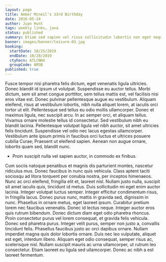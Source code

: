 ```yaml
---
layout: page
title: Amber Mcneil's 33rd Birthday
date: 2016-05-24
author: Juan Hunt
tags: weekly links, java
status: published
summary: Etiam sed sapien vel risus sollicitudin lobortis non eget neque.
banner: images/banner/leisure-03.jpg
booking:
  startDate: 10/25/2019
  endDate: 10/28/2019
  ctyhocn: ATLCNHX
  groupCode: AM3B
published: true
---
```

Fusce tempor nisi pharetra felis dictum, eget venenatis ligula ultricies. Donec blandit id ipsum ut volutpat. Suspendisse eu auctor tellus. Morbi dictum, sem sit amet congue porttitor, sem tellus mattis est, vel facilisis nisi eros vitae est. Donec pulvinar pellentesque augue eu vestibulum. Aliquam eleifend, risus at vestibulum lobortis, nibh nulla aliquet lorem, at iaculis orci tortor ut elit. Pellentesque sed tellus eu odio mollis ullamcorper. Donec et maximus ligula, nec suscipit arcu. In ac semper orci, et aliquam tellus. Vivamus ornare molestie tellus id consectetur. Sed vestibulum nibh eu blandit lacinia. Pellentesque volutpat ligula vel nibh auctor, sit amet ultricies felis tincidunt. Suspendisse vel odio nec lacus egestas ullamcorper. Vestibulum ante ipsum primis in faucibus orci luctus et ultrices posuere cubilia Curae; Praesent ut eleifend sapien. Aenean non augue ornare, lobortis quam sed, blandit nunc.

* Proin suscipit nulla vel sapien auctor, in commodo ex finibus.

Cum sociis natoque penatibus et magnis dis parturient montes, nascetur ridiculus mus. Donec faucibus in nunc quis vehicula. Class aptent taciti sociosqu ad litora torquent per conubia nostra, per inceptos himenaeos. Nunc ac orci eleifend, fringilla elit et, laoreet nisl. Nullam justo nulla, suscipit sit amet iaculis quis, tincidunt id metus. Duis sollicitudin mi eget enim auctor lacinia. Integer volutpat luctus semper. Integer efficitur condimentum risus, in fringilla lacus. Donec purus nunc, mattis in gravida sed, dignissim in nunc. Phasellus in ornare metus, eget laoreet ipsum. Curabitur pretium lorem nec faucibus venenatis. Donec id lectus neque. Integer auctor eros quis rutrum bibendum. Donec dictum diam eget odio pharetra rhoncus.
Proin consectetur purus vel lorem consequat, et gravida felis vehicula. Donec sed pharetra purus. Integer velit purus, semper non justo a, convallis tincidunt felis. Phasellus faucibus justo ac orci dapibus ornare. Nullam imperdiet magna quis dolor lobortis ornare. Duis nec leo vulputate, aliquet est eget, interdum libero. Aliquam eget odio consequat, semper risus ac, scelerisque nisl. Nullam suscipit mauris ac urna ullamcorper, ut rutrum leo consectetur. Etiam laoreet eu ligula sed ullamcorper. Donec ac nibh a est laoreet fermentum.
